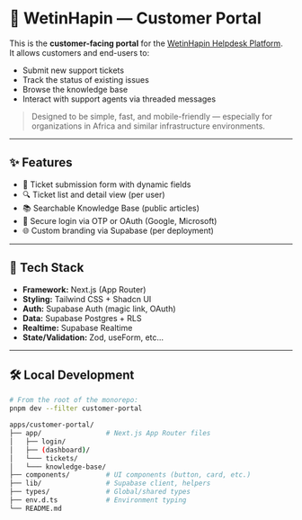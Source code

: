 # 🎫 WetinHapin — Customer Portal

This is the **customer-facing portal** for the [WetinHapin Helpdesk Platform](https://github.com/koirah-technology/wetinhapin).  
It allows customers and end-users to:

- Submit new support tickets
- Track the status of existing issues
- Browse the knowledge base
- Interact with support agents via threaded messages

> Designed to be simple, fast, and mobile-friendly — especially for organizations in Africa and similar infrastructure environments.

---

## ✨ Features

- 📝 Ticket submission form with dynamic fields
- 🔍 Ticket list and detail view (per user)
- 📚 Searchable Knowledge Base (public articles)
- 🔐 Secure login via OTP or OAuth (Google, Microsoft)
- 🌐 Custom branding via Supabase (per deployment)

---

## 🧱 Tech Stack

- **Framework:** Next.js (App Router)
- **Styling:** Tailwind CSS + Shadcn UI
- **Auth:** Supabase Auth (magic link, OAuth)
- **Data:** Supabase Postgres + RLS
- **Realtime:** Supabase Realtime
- **State/Validation:** Zod, useForm, etc...

---

## 🛠️ Local Development

```bash
# From the root of the monorepo:
pnpm dev --filter customer-portal

apps/customer-portal/
├── app/                # Next.js App Router files
│   ├── login/
│   ├── (dashboard)/
│   └─── tickets/
│   └─── knowledge-base/
├── components/         # UI components (button, card, etc.)
├── lib/                # Supabase client, helpers
├── types/              # Global/shared types
├── env.d.ts            # Environment typing
└── README.md
```
